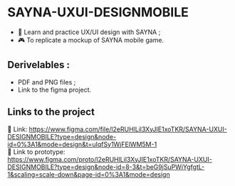 # SAYNA-UXUI-DESIGNMOBILE

<ul>
  <li>📌 Learn and practice UX/UI design with SAYNA ;</li>
  <li>🎮 To replicate a mockup of SAYNA mobile game.</li>
</ul>

<h2>Derivelables : </h2>
<ul>
  <li>PDF and PNG files ;</li>
  <li>Link to the figma project.</li>
</ul>

<h2>Links to the project</h2>

🔗 Link: https://www.figma.com/file/l2eRUHlLil3XyJIE1xoTKR/SAYNA-UXUI-DESIGNMOBILE?type=design&node-id=0%3A1&mode=design&t=uIqfSy1WjFElWM5M-1 <br>
🤳 Link to prototype: https://www.figma.com/proto/l2eRUHlLil3XyJIE1xoTKR/SAYNA-UXUI-DESIGNMOBILE?type=design&node-id=8-3&t=beG9jSuPWiYgfgtL-1&scaling=scale-down&page-id=0%3A1&mode=design
